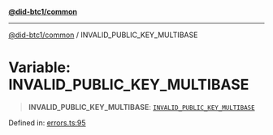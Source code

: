 [**@did-btc1/common**](../README.md)

***

[@did-btc1/common](../globals.md) / INVALID\_PUBLIC\_KEY\_MULTIBASE

# Variable: INVALID\_PUBLIC\_KEY\_MULTIBASE

> **INVALID\_PUBLIC\_KEY\_MULTIBASE**: [`INVALID_PUBLIC_KEY_MULTIBASE`](../enumerations/Btc1ErrorCode.md#invalid_public_key_multibase)

Defined in: [errors.ts:95](https://github.com/dcdpr/did-btc1-js/blob/4ab6f9915d95beed9bc633644c9db1539395f512/packages/common/src/errors.ts#L95)
